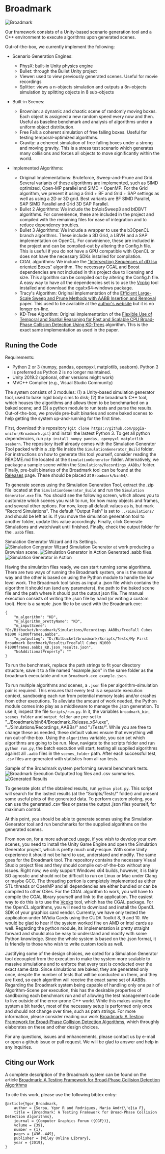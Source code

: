 # Broadmark

![Broadmark](/Images/main-logo.png)

Our framework consists of a Unity-based scenario generation tool and a C++ environment to execute algorithms upon generated scenes. 

Out-of-the-box, we currently implement the following:
- Scenario Generation Engines:
  - PhysX: built-in Unity physics engine
  - Bullet: through the Bullet Unity project
  - Viewer: used to view previously generated scenes. Useful for movie recordings
  - Splitter: views a n-objects simulation and outputs a 8n-objects simulation by splitting objects in 8 sub-objects

- Built-in Scenes:
  - Brownian: a dynamic and chaotic scene of randomly moving boxes. Each object is assigned a new random speed every now and then. Useful as baseline benchmark and analysis of algorithms under a uniform object distribution.
  - Free Fall: a coherent simulation of free falling boxes. Useful for testing temporal-optimized algorithms.
  - Gravity: a coherent simulation of free falling boxes under a strong and moving gravity. This is a stress test scenario which generates many collisions and forces all objects to move significantly within the world. 

- Implemented Algorithms:
  - Original Implementations: Bruteforce, Sweep-and-Prune and Grid. Several variants of these algorithms are implemented, such as SIMD optimized, Open-MP parallel and SIMD + OpenMP. For the Grid algorithm, we present it using a Grid + BF and Grid + SAP settings as well as using a 2D or 3D grid. Best variants are BF SIMD Parallel, SAP SIMD Parallel and Grid 3D SAP Parallel.
  - Bullet 2 Algorithms: We include the btAxisSweep3 and btDBVT algorithms. For convenience, these are included in the project and compiled with the remaining files for ease of integration and to reduce dependency troubles.
  - Bullet 3 Algorithms: We include a wrapper to use the b3OpenCL branch algorithms. These include a 3D Grid, a LBVH and a SAP implementation on OpenCL. For convinience, these are included in the project and can be compiled-out by altering the Config.h file. This is useful if you do not have a GPU compatible with OpenCL or does not have the necessary SDKs installed for compilation.
  - CGAL algorithms: We include the ["Intersecting Sequences of dD Iso oriented Boxes"](https://doc.cgal.org/latest/Box_intersection_d/index.html) algorithm. The necessary CGAL and Boost dependencies are not included in this project due to licensing and size. This algorithm can be compiled out by altering the Config.h file. A easy way to have all the dependencies set is to use the [Vcpkg](https://github.com/Microsoft/vcpkg) tool installed and download the cgal:x64-windows package.
  - Tracy's Algorithm: Original implementation of the [Efficient Large-Scale Sweep and Prune Methods with AABB Insertion and Removal](https://dl.acm.org/citation.cfm?id=1549865) paper. This used to be available at the [author's website](http://www.danieljosephtracy.com/) but it is no longer on-line.
  - KD-Tree Algorithm: Original implementation of the [Flexible Use of Temporal and Spatial Reasoning for Fast and Scalable CPU Broad‐Phase Collision Detection Using KD‐Trees](https://onlinelibrary.wiley.com/doi/full/10.1111/cgf.13529) algorithm. This is the exact same implementation as used in the paper.



## Runing the Code

Requirements:
- Python 2 or 3 (numpy, pandas, openpyxl, matplotlib, seaborn). Python 3 is preferred as Python 2 is no longer maintained. 
- Unity 2019.2 (optional, other versions might work)
- MVC++ Compiler (e.g., Visual Studio Community)

The system consists of 3 modules: (1) a Unity-based simulation generator tool, used to bake rigid body sims to disk; (2) the broadmark C++ tool, which houses the algorithms and allows them to be benchmarked on a baked scene; and (3) a python module to run tests and parse the results. Out-of-the-box, we provide pre-built binaries and some baked scenes to help getting the system up-and-running for the first time. 

First, download this repository (`git clone https://github.com/ppgia-unifor/Broadmark.git`) and install the lastest Python 3. To get all python dependencies, run `pip install numpy pandas, openpyxl matplotlib seaborn`. The repository itself already comes with the Simulation Generator Tool packed within a .zip file inside the `SimulationGenerator_Build` folder. For instructions on how to generate this tool yourself, consider reading the README.md file located at the `SimulationGenerator` folder. Alternatively, we package a sample scene within the `Simulations/Recordings_AABBs/` folder. Finally, pre-built binaries of the Broadmark tool can be found at the [Releases](https://github.com/ppgia-unifor/Broadmark/releases) page. These should be placed at `Broadmark/bin64/`. 

To generate scenes using the Simulation Generation Tool, extract the .zip file located at the `SimulationGenerator_Build` and run the `Simulation Generator.exe` file. You should see the following screen, which allows you to customize which scenes you wish to run, for how many objects and frames, and several other options. For now, keep all default values as is, but mark "Record Simulations". The default "Output Path" is set to `../Simulations/` and should be left as is. If you move the simulation generation tool to another folder, update this value accordingly. Finally, click Generate Simulations and watch/wait until finished. Finally, check the output folder for the `.aabb` files.

Simulation Generator Wizard and its Settings.
![Simulation Generator Wizard](/Images/simulation-generator-wizard.png)
Simulation Generator at work producing a Brownian scene.
![Simulation Generator in Action](/Images/simulation-generator-brownian.png)
Generated .aabb files.
![Simulation Generator in Action](/Images/simulation-generator-files.png)

Having the simulation files ready, we can start running some algorithms. There are two ways of running the Broadmark system, one is the manual way and the other is based on using the Python module to handle the low level work. The Broadmark tool takes as input a .json file which contains the algorithm it should run (and any parameters), the path to the baked scene file and the path where it should put the output json file. The manual execution consists of writing the .json file by hand (or writing a custom tool). Here is a sample .json file to be used with the Broadmark.exe:

```
{
    "m_algorithm": "KD",
    "m_algorithm_prettyName": "KD",
    "m_inputScene": "D:/Bitbucket/broadmark/Simulations/Recordings_AABBs/FreeFall Cubes N1000 F1000frames.aabbs",
    "m_outputLog": "D:/Bitbucket/broadmark/Scripts/Tests/My First Broadmark Benchmark/Results/FreeFall Cubes N1000 F1000frames.aabbs_KD.json_results.json",
    "NoAdditionalProperty": ""
}
```

To run the benchmark, replace the path strings to fit your directory structure, save it to a file named "example.json" in the same folder as the broadmark executable and run `Broadmark.exe example.json`.

To run multiple algorithms and scenes, a `.json` file per algorithm-simulation pair is required. This ensures that every test is a separate execution context, sandboxing each run from potential memory leaks and/or crashes from other executions. To alleviate the amount of work needed, the Python module comes into play as a middleware to manage the .json generation. To use it, inspect the file `Scripts/run.py`. In it, the variables `broadmark_bin`, `scenes_folder` and `output_folder` are pre-set to "../Broadmark/bin64/Broadmark_Release_x64.exe", "../Simulations/Recordings_AABBs/" and "./Tests/". While you are free to change these as needed, these default values ensure that everything will run out-of-the-box. Using the `algorithms` variable, you can set which algorithms are going to be run. Now, navigate to the scripts folder and run `python run.py`, the batch execution will start, testing all supplied algorithms against all `.aabb` files in the `scenes_folder` path. After each successful test, `.csv` files are generated with statistics from all ran tests. 

Sample of the Broadmark system performing several benchmark tests.
![Broadmark Execution](/Images/broadmark-execution.png)
Outputted log files and .csv summaries.
![Generated Results](/Images/broadmark-logs.png)

To generate plots of the obtained results, run `python plot.py`. This script will search for the lastest results (at the "Scripts/Tests/" folder) and present some useful plots of the generated data. To perform custom ploting, you can use the generated .csv files or parse the output .json files yourself, for maximum control. 

At this point, you should be able to generate scenes using the Simulation Generator tool and run benchmarks for the supplied algorithms on the generated scenes. 

From now on, for a more advanced usage, if you wish to develop your own scenes, you need to install the Unity Game Engine and open the Simulation Generator project, which is pretty much unity-esque. With some Unity experience it should not be hard to use, understand and modify. The same goes for the Broadmark tool. The repository contains the necessary Visual Studio project files and they should compile out-of-the-box without any issues. Right now, we only support Windows x64 builds, however, it is fairly SO agnostic and should not be difficult to run on Linux or Mac under Clang or maybe GCC. The threading portion is completely implemented as either STL threads or OpenMP and all dependencies are either bundled or can be compiled to other OSes. For the CGAL algorithm to work, you will have to compile the CGAL library yourself and link to the application. The easiest way to do this is to use the [Vcpkg](https://github.com/Microsoft/vcpkg) tool, which has the CGAL package. For the OpenCL algorithms, you will need to download and install the OpenCL SDK of your graphics card vendor. Currently, we have only tested the application under NVidia Cards using the CUDA Toolkit 8, 9 and 10. We would be glad to hear if the system worked fine on AMD or Intel cards as well. Regarding the python module, its implementation is pretty straight forward and should also be easy to understand and modify with some Python knowledge. Since the whole system is based on the .json format, it is friendly to those who wish to write custom tools as well. 

Justifying some of the design choices, we opted for a Simulation Generator tool decoupled from the execution to make the system more scalable to massive simulations and to enforce that every test is conducted over the exact same data. Since simulations are baked, they are generated only once, despite the number of tests that will be conducted on them, and they are fixed, so each algorithm will receive the exact same set of AABBs. Regarding the Broadmark system being capable of handling only one pair of Algorithm-Scene per execution, this has the desirable properties of sandboxing each benchmark run and of allowing the test management code to live outside of the error-prone C++ world. While this makes using the system a bit harder, most of the necessary setup is performed only once and should not change over time, such as path strings. For more information, please consider reading our work [Broadmark: A Testing Framework for Broad‐Phase Collision Detection Algorithms](https://onlinelibrary.wiley.com/doi/abs/10.1111/cgf.13884), which throughly elaborates on these and other design choices. 

For any questions, issues and enhancements, please contact us by e-mail or open a github issue or pull request. We will be glad to answer and help in any inquiries. 


## Citing our Work

A complete description of the Broadmark system can be found on the article [Broadmark: A Testing Framework for Broad‐Phase Collision Detection Algorithms](https://onlinelibrary.wiley.com/doi/abs/10.1111/cgf.13884)

To cite this work, please use the following bibtex entry:

```
@article{Ygor_Broadmark,
    author = {Serpa, Ygor R and Rodrigues, Maria Andr{\'e}ia F},
    title = {Broadmark: A Testing Framework for Broad-Phase Collision Detection Algorithms},
    journal = {Computer Graphics Forum ({CGF})},
    volume = {39},
    number = {1},
    pages = {436--449},
    publisher = {Wiley Online Library},
    year = {2019},
}
```


